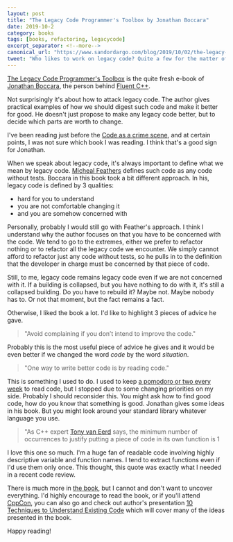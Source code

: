 ```yaml
---
layout: post
title: "The Legacy Code Programmer's Toolbox by Jonathan Boccara"
date: 2019-10-2
category: books
tags: [books, refactoring, legacycode]
excerpt_separator: <!--more-->
canonical_url: "https://www.sandordargo.com/blog/2019/10/02/the-legacy-code-programmers-toolbox"
tweet: "Who likes to work on legacy code? Quite a few for the matter of fact! But a good set of techniques is a must-have! @joboccara has a nice collection to offer!"
---
```

[The Legacy Code Programmer's Toolbox](https://leanpub.com/legacycode) is the quite fresh e-book of [Jonathan Boccara](https://twitter.com/joboccara), the person behind [Fluent C++](https://www.fluentcpp.com/).

Not surprisingly it's about how to attack legacy code. The author gives practical examples of how we should digest such code and make it better for good. He doesn't just propose to make any legacy code better, but to decide which parts are worth to change.
<!--more-->

I've been reading just before the [Code as a crime scene](), and at certain points, I was not sure which book I was reading. I think that's a good sign for Jonathan.

When we speak about legacy code, it's always important to define what we mean by legacy code. [Micheal Feathers](https://michaelfeathers.silvrback.com/) defines such code as any code without tests. Boccara in this book took a bit different approach. In his, legacy code is defined by 3 qualities:

- hard for you to understand
- you are not comfortable changing it
- and you are somehow concerned with

Personally, probably I would still go with Feather's approach. I think I understand why the author focuses on that you have to be concerned with the code. We tend to go to the extremes, either we prefer to refactor nothing or to refactor all the legacy code we encounter. We simply cannot afford to refactor just any code without tests, so he pulls in to the definition that the developer in charge must be concerned by that piece of code.

Still, to me, legacy code remains legacy code even if we are not concerned with it. If a building is collapsed, but you have nothing to do with it, it's still a collapsed building. Do you have to rebuild it? Maybe not. Maybe nobody has to. Or not that moment, but the fact remains a fact.

Otherwise, I liked the book a lot. I'd like to highlight 3 pieces of advice he gave.


> "Avoid complaining if you don’t intend to improve the code."

Probably this is the most useful piece of advice he gives and it would be even better if we changed the word _code_ by the word _situation_.

> "One way to write better code is by reading code."

This is something I used to do. I used to keep [a pomodoro or two every week](http://sandordargo.com/blog/2018/02/28/setting-yourself-up-to-succeed) to read code, but I stopped due to some changing priorities on my side. Probably I should reconsider this. You might ask how to find good code, how do you know that something is good. Jonathan gives some ideas in his book. But you might look around your standard library whatever language you use.

> "As C++ expert [Tony van Eerd](https://github.com/tvaneerd) says, the minimum number of occurrences to justify putting a piece of code in its own function is 1

I love this one so much. I'm a huge fan of readable code involving highly descriptive variable and function names. I tend to extract functions even if I'd use them only once. This thought, this quote was exactly what I needed in a recent code review.

There is much more in [the book](https://leanpub.com/legacycode), but I cannot and don't want to uncover everything. I'd highly encourage to read the book, or if you'll attend [CppCon](https://sched.co/Sfnq), you can also go and check out author's presentation [10 Techniques to Understand Existing Code](https://sched.co/Sfnq) which will cover many of the ideas presented in the book.

Happy reading!